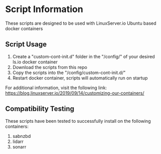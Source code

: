 # Script Information
These scripts are designed to be used with LinuxServer.io Ubuntu based docker containers

## Script Usage

1. Create a "custom-cont-init.d" folder in the "/config/" of your desired ls.io docker container
1. Download the scripts from this repo
1. Copy the scripts into the "/config/custom-cont-init.d/"
1. Restart docker container, scripts will automatically run on startup

For additional information, visit the following link:
https://blog.linuxserver.io/2019/09/14/customizing-our-containers/

## Compatibility Testing
These scripts have been tested to successfully install on the following containers:

1. sabnzbd
1. lidarr
1. sonarr
